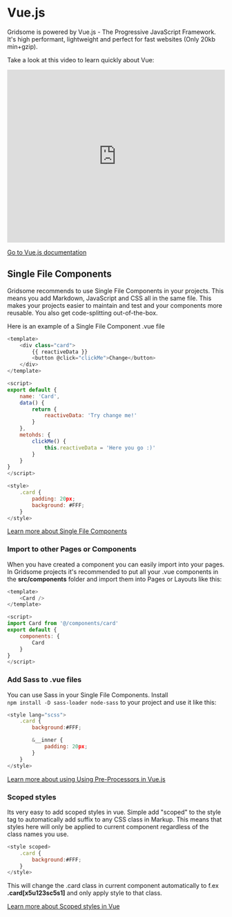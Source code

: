 # Vue.js

Gridsome is powered by Vue.js - The Progressive JavaScript Framework. It's high performant, lightweight and perfect for fast websites (Only 20kb min+gzip).

Take a look at this video to learn quickly about Vue:

<iframe src="https://player.vimeo.com/video/247494684?color=4fc08d&title=0&byline=0&portrait=0" width="100%" height="400" frameborder="0" webkitallowfullscreen mozallowfullscreen allowfullscreen></iframe>

<a href="https://vuejs.org/v2/guide/" class="external"> Go to Vue.js documentation</a>


## Single File Components

Gridsome recommends to use Single File Components in your projects. This means you add Markdown, JavaScript and CSS all in the same file. This makes your projects easier to maintain and test and your components more reusable. You also get code-splitting out-of-the-box.

Here is an example of a Single File Component .vue file


```javascript
<template>
	<div class="card">
		{{ reactiveData }}
		<button @click="clickMe">Change</button>
	</div>
</template>

<script>
export default {
	name: 'Card',
	data() {
		return {
			reactiveData: 'Try change me!'
		}
	},
	metohds: {
		clickMe() {
			this.reactiveData = 'Here you go :)'
		}
	}
}
</script>

<style>
	.card {
		padding: 20px;
		background: #FFF;
	}
</style>

```


<a href="https://vuejs.org/v2/guide/single-file-components.html" class="external">
	Learn more about Single File Components
</a>


### Import to other Pages or Components
When you have created a component you can easily import into your pages. In Gridsome projects it's recommended to put all your .vue components in the **src/components** folder and import them into Pages or Layouts like this:

```javascript
<template>
	<Card />
</template>

<script>
import Card from '@/components/card'
export default {
	components: {
		Card
	}
}
</script>

```

### Add Sass to .vue files

You can use Sass in your Single File Components.
Install <br> `npm install -D sass-loader node-sass` to your project and use it like this:

```javascript
<style lang="scss">
	.card {
		background:#FFF;

		&__inner {
			padding: 20px;
		}
	}
</style>
```


<a href="https://vue-loader.vuejs.org/guide/pre-processors.html" class="external">
	Learn more about using Using Pre-Processors in Vue.js
</a>



### Scoped styles

Its very easy to add scoped styles in vue. Simple add "scoped" to the style tag to automatically add suffix to any CSS class in Markup. This means that styles here will only be applied to current component regardless of the class names you use.


```javascript
<style scoped>
	.card {
		background:#FFF;
	}
</style>
```

This will change the .card class in current component automatically to f.ex **.card[x5u123sc5s1]** and only apply style to that class.


<a href="https://vue-loader.vuejs.org/guide/scoped-css.html" class="external">
	Learn more about Scoped styles in Vue
</a>

